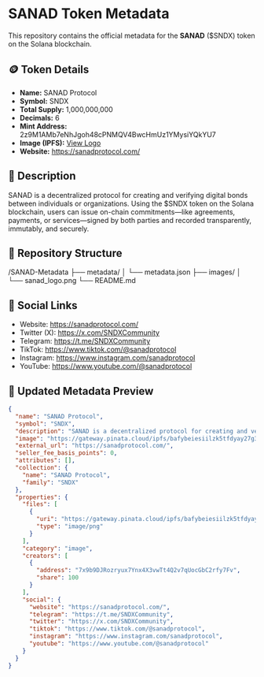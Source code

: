 # SANAD Token Metadata

This repository contains the official metadata for the **SANAD** ($SNDX) token on the Solana blockchain.

## 🪙 Token Details
- **Name:** SANAD Protocol
- **Symbol:** SNDX
- **Total Supply:** 1,000,000,000
- **Decimals:** 6
- **Mint Address:** 2z9M1AMb7eNhJgoh48cPNMQV4BwcHmUz1YMysiYQkYU7
- **Image (IPFS):** [View Logo](https://gateway.pinata.cloud/ipfs/bafybeiesiilzk5tfdyay27g3v2qaelrftjtc7q2y5i426us54lu5lwkekq)
- **Website:** https://sanadprotocol.com/

## 📄 Description
SANAD is a decentralized protocol for creating and verifying digital bonds between individuals or organizations. Using the $SNDX token on the Solana blockchain, users can issue on-chain commitments—like agreements, payments, or services—signed by both parties and recorded transparently, immutably, and securely.

## 📂 Repository Structure

/SANAD-Metadata
├── metadata/
│ └── metadata.json
├── images/
│ └── sanad_logo.png
└── README.md

## 🔗 Social Links
- Website: https://sanadprotocol.com/
- Twitter (X): https://x.com/SNDXCommunity
- Telegram: https://t.me/SNDXCommunity
- TikTok: https://www.tiktok.com/@sanadprotocol
- Instagram: https://www.instagram.com/sanadprotocol
- YouTube: https://www.youtube.com/@sanadprotocol

## 🧾 Updated Metadata Preview
```json
{
  "name": "SANAD Protocol",
  "symbol": "SNDX",
  "description": "SANAD is a decentralized protocol for creating and verifying digital bonds between individuals or organizations. Using the $SNDX token on the Solana blockchain, users can issue on-chain commitments—like agreements, payments, or services—signed by both parties and recorded transparently, immutably, and securely.",
  "image": "https://gateway.pinata.cloud/ipfs/bafybeiesiilzk5tfdyay27g3v2qaelrftjtc7q2y5i426us54lu5lwkekq",
  "external_url": "https://sanadprotocol.com/",
  "seller_fee_basis_points": 0,
  "attributes": [],
  "collection": {
    "name": "SANAD Protocol",
    "family": "SNDX"
  },
  "properties": {
    "files": [
      {
        "uri": "https://gateway.pinata.cloud/ipfs/bafybeiesiilzk5tfdyay27g3v2qaelrftjtc7q2y5i426us54lu5lwkekq",
        "type": "image/png"
      }
    ],
    "category": "image",
    "creators": [
      {
        "address": "7x9b9DJRozryux7Ynx4X3vwTt4Q2v7qUocGbC2rfy7Fv",
        "share": 100
      }
    ],
    "social": {
      "website": "https://sanadprotocol.com/",
      "telegram": "https://t.me/SNDXCommunity",
      "twitter": "https://x.com/SNDXCommunity",
      "tiktok": "https://www.tiktok.com/@sanadprotocol",
      "instagram": "https://www.instagram.com/sanadprotocol",
      "youtube": "https://www.youtube.com/@sanadprotocol"
    }
  }
}
